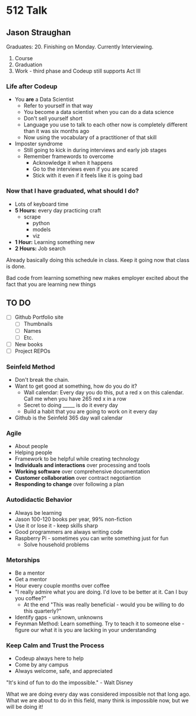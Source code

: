 # 512 Talk

## Jason Straughan

Graduates: 20. Finishing on Monday. Currently Interviewing.

1. Course
2. Graduation
3. Work - third phase and Codeup still supports Act III

### Life after Codeup

- You **are** a Data Scientist
  - Refer to yourself in that way
  - You become a data scientist when you can do a data science
  - Don't sell yourself short
  - Language you use to talk to each other now is completely different than it was six months ago
  - Now using the vocabulary of a practitioner of that skill
- Imposter syndrome
  - Still going to kick in during interviews and early job stages
  - Remember framewords to overcome
    - Acknowledge it when it happens
    - Go to the interviews even if you are scared
    - Stick with it even if it feels like it is going bad

### Now that I have graduated, what should I do?

- Lots of keyboard time
- **5 Hours:** every day practicing craft
  - scrape
    - python
    - models
    - viz
- **1 Hour:** Learning something new
- **2 Hours:** Job search

Already basically doing this schedule in class. Keep it going now that class is done.

Bad code from learning something new makes employer excited about the fact that you are learning new things

## TO DO

- [ ] Github Portfolio site
  - [ ] Thumbnails
  - [ ] Names
  - [ ] Etc.
- [ ] New books
- [ ] Project REPOs

### Seinfeld Method

- Don't break the chain.
- Want to get good at something, how do you do it?
  - Wall calendar: Every day you do this, put a red x on this calendar. Call me when you have 265 red x in a row
  - Secret to doing _____ is do it every day
  - Build a habit that you are going to work on it every day
- Github is the Seinfeld 365 day wall calendar

### Agile

- About people
- Helping people
- Framework to be helpful while creating technology
- **Individuals and interactions** over processing and tools
- **Working software** over comprehensive documentation
- **Customer collaboration** over contract negotiantion
- **Responding to change** over following a plan

### Autodidactic Behavior

- Always be learning
- Jason 100-120 books per year, 99% non-fiction
- Use it or lose it - keep skills sharp
- Good programmers are always writing code
- Raspberry Pi - sometimes you can write something just for fun
  - Solve household problems

### Metorships

- Be a mentor
- Get a mentor
- Hour every couple months over coffee
- "I really admire what you are doing. I'd love to be better at it. Can I buy you coffee?"
  - At the end "This was really beneficial - would you be willing to do this quarterly?"
- Identify gaps - unknown, unknowns
- Feynman Method: Learn something. Try to teach it to someone else - figure our what it is you are lacking in your understanding

### Keep Calm and Trust the Process

- Codeup always here to help
- Come by any campus
- Always welcome, safe, and appreciated

"It's kind of fun to do the impossible." - Walt Disney

What we are doing every day was considered impossible not that long ago. What we are about to do in this field, many think is impossible now, but we will be doing it!